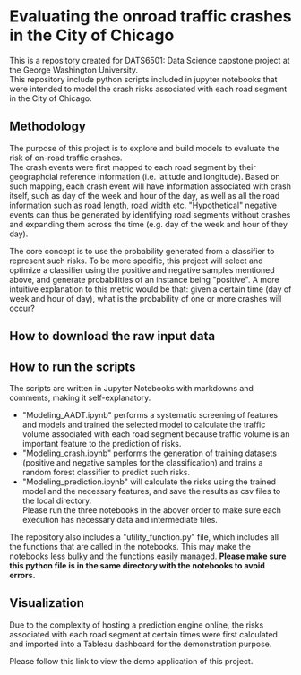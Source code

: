 # Evaluating the onroad traffic crashes in the City of Chicago
This is a repository created for DATS6501: Data Science capstone project at the George Washington University.<br>
This repository include python scripts included in jupyter notebooks that were intended to model the crash risks associated with each road segment in the City of Chicago.

## Methodology
The purpose of this project is to explore and build models to evaluate the risk of on-road traffic crashes.<br>
The crash events were first mapped to each road segment by their geographcial reference information (i.e. latitude and longitude). Based on such mapping, each crash event will have information associated with crash itself, such as day of the week and hour of the day, as well as all the road information such as road length, road width etc. "Hypothetical" negative events can thus be generated by identifying road segments without crashes and expanding them across the time (e.g. day of the week and hour of they day). 

The core concept is to use the probability generated from a classifier to represent such risks. To be more specific, this project will select and optimize a classifier using the positive and negative samples mentioned above, and generate probabilities of an instance being "positive". A more intuitive explanation to this metric would be that: given a certain time (day of week and hour of day), what is the probability of one or more crashes will occur?

## How to download the raw input data

## How to run the scripts
The scripts are written in Jupyter Notebooks with markdowns and comments, making it self-explanatory.<br>
* "Modeling_AADT.ipynb" performs a systematic screening of features and models and trained the selected model to calculate the traffic volume associated with each road segment because traffic volume is an important feature to the prediction of risks.
* "Modeling_crash.ipynb" performs the generation of training datasets (positive and negative samples for the classification) and trains a random forest classifier to predict such risks.
* "Modeling_prediction.ipynb" will calculate the risks using the trained model and the necessary features, and save the results as csv files to the local directory.<br>
Please run the three notebooks in the abover order to make sure each execution has necessary data and intermediate files.

The repository also includes a "utility_function.py" file, which includes all the functions that are called in the notebooks. This may make the notebooks less bulky and the functions easily managed. **Please make sure this python file is in the same directory with the notebooks to avoid errors.**<br>

## Visualization
Due to the complexity of hosting a prediction engine online, the risks associated with each road segment at certain times were first calculated and imported into a Tableau dashboard for the demonstration purpose.

Please follow this link to view the demo application of this project.
